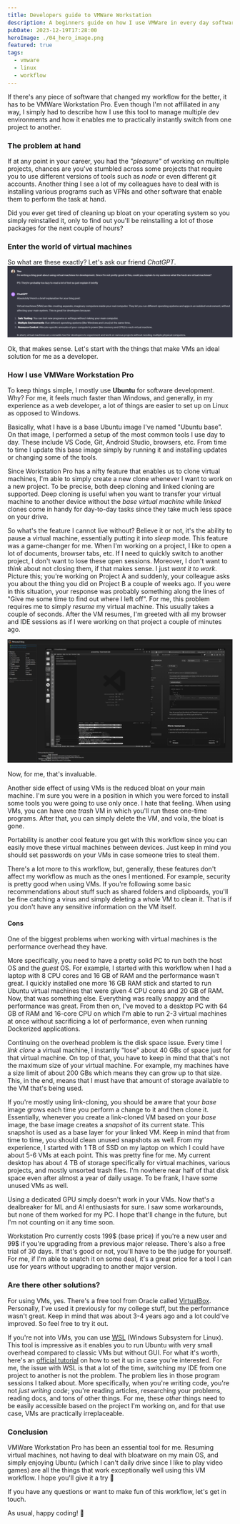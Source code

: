 ```yaml
---
title: Developers guide to VMWare Workstation
description: A beginners guide on how I use VMWare in every day software development tasks.
pubDate: 2023-12-19T17:28:00
heroImage: ./04_hero_image.png
featured: true
tags:
  - vmware
  - linux
  - workflow
---
```


If there's any piece of software that changed my workflow for the better, it has to be VMWare Workstation Pro. Even though I'm not affiliated in any way, I simply had to describe how I use this tool to manage multiple dev environments and how it enables me to practically instantly switch from one project to another.

### The problem at hand

If at any point in your career, you had the _"pleasure"_ of working on multiple projects, chances are you've stumbled across some projects that require you to use different versions of tools such as _node_ or even different git accounts. Another thing I see a lot of my colleagues have to deal with is installing various programs such as VPNs and other software that enable them to perform the task at hand.

Did you ever get tired of cleaning up bloat on your operating system so you simply reinstalled it, only to find out you'll be reinstalling a lot of those packages for the next couple of hours?

### Enter the world of virtual machines

So what are these exactly? Let's ask our friend _ChatGPT_.
![What are virtual machines?](./what-are-virtual-machines.png)

Ok, that makes sense. Let's start with the things that make VMs an ideal solution for me as a developer.

### How I use VMWare Workstation Pro

To keep things simple, I mostly use **Ubuntu** for software development. Why? For me, it feels much faster than Windows, and generally, in my experience as a web developer, a lot of things are easier to set up on Linux as opposed to Windows.

Basically, what I have is a base Ubuntu image I've named "Ubuntu base". On that image, I performed a setup of the most common tools I use day to day. These include VS Code, Git, Android Studio, browsers, etc. From time to time I update this base image simply by running it and installing updates or changing some of the tools.

Since Workstation Pro has a nifty feature that enables us to clone virtual machines, I'm able to simply create a new clone whenever I want to work on a new project. To be precise, both deep cloning and linked cloning are supported. Deep cloning is useful when you want to transfer your virtual machine to another device without the _base virtual machine_ while _linked_ clones come in handy for day-to-day tasks since they take much less space on your drive.

So what's the feature I cannot live without? Believe it or not, it's the ability to pause a virtual machine, essentially putting it into _sleep_ mode. This feature was a game-changer for me. When I'm working on a project, I like to open a lot of documents, browser tabs, etc. If I need to quickly switch to another project, I don't want to lose these open sessions. Moreover, I don't want to _think_ about not closing them, if that makes sense. I just _want it to work_.
Picture this; you're working on Project A and suddenly, your colleague asks you about the thing you did on Project B a couple of weeks ago. If you were in this situation, your response was probably something along the lines of "Give me some time to find out where I left off". For me, this problem requires me to simply _resume_ my virtual machine. This usually takes a couple of seconds. After the VM resumes, I'm greeted with all my browser and IDE sessions as if I were working on that project a couple of minutes ago.

![Paused VM](./paused-vm.png)

Now, for me, that's invaluable.

Another side effect of using VMs is the reduced bloat on your main machine. I'm sure you were in a position in which you were forced to install some tools you were going to use only once. I hate that feeling. When using VMs, you can have one _trash_ VM in which you'll run these one-time programs. After that, you can simply delete the VM, and voila, the bloat is gone.

Portability is another cool feature you get with this workflow since you can easily move these virtual machines between devices. Just keep in mind you should set passwords on your VMs in case someone tries to steal them.

There's a lot more to this workflow, but, generally, these features don't affect my workflow as much as the ones I mentioned.
For example, security is pretty good when using VMs. If you're following some basic recommendations about stuff such as shared folders and clipboards, you'll be fine catching a virus and simply deleting a whole VM to clean it. That is if you don't have any sensitive information on the VM itself.

#### Cons

One of the biggest problems when working with virtual machines is the performance overhead they have.

More specifically, you need to have a pretty solid PC to run both the host OS and the _guest_ OS. For example, I started with this workflow when I had a laptop with 8 CPU cores and 16 GB of RAM and the performance wasn't great. I quickly installed one more 16 GB RAM stick and started to run Ubuntu virtual machines that were given 4 CPU cores and 20 GB of RAM. Now, that was something else. Everything was really snappy and the performance was great. From then on, I've moved to a desktop PC with 64 GB of RAM and 16-core CPU on which I'm able to run 2-3 virtual machines at once without sacrificing a lot of performance, even when running Dockerized applications.

Continuing on the overhead problem is the disk space issue. Every time I _link clone_ a virtual machine, I instantly "lose" about 40 GBs of space just for that virtual machine. On top of that, you have to keep in mind that that's not the maximum size of your virtual machine. For example, my machines have a size limit of about 200 GBs which means they can grow up to that size. This, in the end, means that I must have that amount of storage available to the VM that's being used.

If you're mostly using link-cloning, you should be aware that your _base_ image grows each time you perform a change to it and then clone it. Essentially, whenever you create a link-cloned VM based on your _base_ image, the base image creates a _snapshot_ of its current state. This snapshot is used as a base layer for your linked VM. Keep in mind that from time to time, you should clean unused snapshots as well.
From my experience, I started with 1 TB of SSD on my laptop on which I could have about 5-6 VMs at each point. This was pretty fine for me. My current desktop has about 4 TB of storage specifically for virtual machines, various projects, and mostly unsorted trash files. I'm nowhere near half of that disk space even after almost a year of daily usage. To be frank, I have some unused VMs as well.

Using a dedicated GPU simply doesn't work in your VMs. Now that's a dealbreaker for ML and AI enthusiasts for sure. I saw some workarounds, but none of them worked for my PC. I hope that'll change in the future, but I'm not counting on it any time soon.

Workstation Pro currently costs 199$ (base price) if you're a new user and 99$ if you're upgrading from a previous major release. There's also a free trial of 30 days. If that's good or not, you'll have to be the judge for yourself. For me, if I'm able to snatch it on some deal, it's a great price for a tool I can use for years without upgrading to another major version.

### Are there other solutions?

For using VMs, yes. There's a free tool from Oracle called [VirtualBox](https://www.virtualbox.org/). Personally, I've used it previously for my college stuff, but the performance wasn't great. Keep in mind that was about 3-4 years ago and a lot could've improved. So feel free to try it out.

If you're not into VMs, you can use [WSL](https://ubuntu.com/wsl) (Windows Subsystem for Linux). This tool is impressive as it enables you to run Ubuntu with very small overhead compared to classic VMs but without GUI. For what it's worth, here's an [official tutorial](https://learn.microsoft.com/en-us/windows/wsl/install) on how to set it up in case you're interested. For me, the issue with WSL is that a lot of the time, switching my IDE from one project to another is not the problem. The problem lies in those program sessions I talked about. More specifically, when you're writing code, you're not _just writing code_; you're reading articles, researching your problems, reading docs, and tons of other things. For me, these _other_ things need to be easily accessible based on the project I'm working on, and for that use case, VMs are practically irreplaceable.

### Conclusion

VMWare Workstation Pro has been an essential tool for me. Resuming virtual machines, not having to deal with bloatware on my main OS, and simply enjoying Ubuntu (which I can't daily drive since I like to play video games) are all the things that work exceptionally well using this VM workflow. I hope you'll give it a try 🙂

If you have any questions or want to make fun of this workflow, let's get in touch.

As usual, happy coding! 🐛
